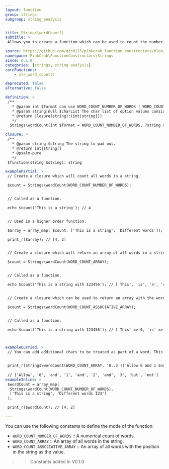 ```yaml
---
layout: function
group: strings
subgroup: string_analysis


title: Strings\wordCount()
subtitle: >
 Allows you to create a function which can be used to count the number or words in a string. Can be done in various modes with an allowed set of custom word definitions. These can either be used as part of a Higher Order Function such as array_map() or as part of a compiled/pipe function.

source: https://github.com/gin0115/pinkcrab_function_constructors/blob/master/src/strings.php#L553
namespace: PinkCrab\FunctionConstructors\Strings
since: 0.1.0
categories: [strings, string analysis]
coreFunctions: 
    - str_word_count()

deprecated: false
alternative: false

definition: >
 /**
   * @param int $format can use WORD_COUNT_NUMBER_OF_WORDS | WORD_COUNT_ARRAY | WORD_COUNT_ASSOCIATIVE_ARRAY
   * @param string|null $charList The char list of option values considered words.
   * @return Closure(string):(int|string[])
   */
  Strings\wordCount(int $format = WORD_COUNT_NUMBER_OF_WORDS, ?string $charList = null): Closure

closure: >
 /**
   * @param string $string The string to pad out.
   * @return int|string[]
   * @psalm-pure
   */ 
 $function(string $string): string

examplePartial: >
 // Create a closure which will count all words in a string.

 $count = Strings\wordCount(WORD_COUNT_NUMBER_OF_WORDS);


 // Called as a function.

 echo $count('This is a string'); // 4


 // Used in a higher order function.

 $array = array_map( $count, ['This is a string', 'Different words']);

 print_r($array); // [4, 2]


 // Create a closure which will return an array of all words in a string.

 $count = Strings\wordCount(WORD_COUNT_ARRAY);


 // Called as a function.

 echo $count('This is a string with 123456'); // ['This', 'is', 'a', 'string', 'with']


 // Create a closure which can be used to return an array with the word and position in the string.

 $count = Strings\wordCount(WORD_COUNT_ASSOCIATIVE_ARRAY);


 // Called as a function.

 echo $count('This is a string with 123456'); // ['This' => 0, 'is' => 5, 'a' => 8, 'string' => 10, 'with' => 17]



exampleCurried: >
 // You can add additional chars to be treated as part of a word. This even allows numerical ranges.


 print_r(Strings\wordCount(WORD_COUNT_ARRAY, '0..3')('Allow 0 and 1 and 2 and 3 but not 4')); 
 
 // ['Allow', '0', 'and', '1', 'and', '2', 'and', '3', 'but', 'not']
exampleInline: >
 $wordCount = array_map(
  Strings\wordCount(WORD_COUNT_NUMBER_OF_WORDS), 
  ['This is a string', 'Different words 123']
 );

 print_r($wordCount); // [4, 2]

---
```


You can use the following constants to define the mode of the function:


- <code class="inline">WORD_COUNT_NUMBER_OF_WORDS</code> :: A numerical count of words.
- <code class="inline">WORD_COUNT_ARRAY</code> :: An array of all words in the string.
- <code class="inline">WORD_COUNT_ASSOCIATIVE_ARRAY</code> :: An array of all words with the position in the string as the value.

>> Constants added in V0.1.0